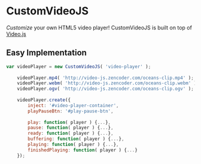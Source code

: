 # CustomVideoJS
*Customize* your own HTML5 video player! CustomVideoJS is built on top of [Video.js](http://videojs.com) 

## Easy Implementation
```javascript
var videoPlayer = new CustomVideoJS( 'video-player' );
    
    videoPlayer.mp4( 'http://video-js.zencoder.com/oceans-clip.mp4' );
    videoPlayer.webm( 'http://video-js.zencoder.com/oceans-clip.webm' );
    videoPlayer.ogv( 'http://video-js.zencoder.com/oceans-clip.ogv' );
    
    videoPlayer.create({
		inject: '#video-player-container',
		playPauseBtn: '#play-pause-btn',
		
		play: function( player ) {...},
		pause: function( player ) {...},
		ready: function( player ) {...},
		buffering: function( player ) {...},
		playing: function( player ) {...},
		finishedPlaying: function( player ) {...}
	});
```
